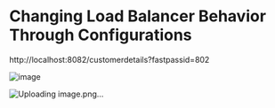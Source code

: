 # Changing Load Balancer Behavior Through Configurations

http://localhost:8082/customerdetails?fastpassid=802

![image](https://user-images.githubusercontent.com/54174687/172381549-ac17b8e9-0a44-46e1-b34e-638923b5024b.png)


![Uploading image.png…]()
